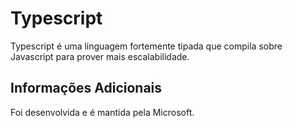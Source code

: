 # Typescript

Typescript é uma linguagem fortemente tipada que compila sobre Javascript para prover mais escalabilidade.

## Informações Adicionais

Foi desenvolvida e é mantida pela Microsoft.
